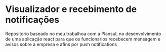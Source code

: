 # Visualizador e recebimento de notificações

Repositorio baseado no meu trabalhoa com a Plansul, no desenvolvimento de uma aplicação react para que os funcionarios recebecem mensagem e avisos sobre a empresa e afins por push notifications
